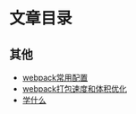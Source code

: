 # 文章目录

## 其他
- [webpack常用配置](./webpack常用配置)
- [webpack打包速度和体积优化](./webpack打包速度和体积优化)
- [学什么](./学什么)

